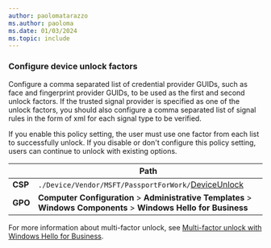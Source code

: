 ```yaml
---
author: paolomatarazzo
ms.author: paoloma
ms.date: 01/03/2024
ms.topic: include
---
```


### Configure device unlock factors

Configure a comma separated list of credential provider GUIDs, such as face and fingerprint provider GUIDs, to be used as the first and second unlock factors. If the trusted signal provider is specified as one of the unlock factors, you should also configure a comma separated list of signal rules in the form of xml for each signal type to be verified.

If you enable this policy setting, the user must use one factor from each list to successfully unlock. If you disable or don't configure this policy setting, users can continue to unlock with existing options.

|  | Path |
|--|--|
| **CSP** | `./Device/Vendor/MSFT/PassportForWork/`[DeviceUnlock](/windows/client-management/mdm/passportforwork-csp#devicedeviceunlock) |
| **GPO** | **Computer Configuration** > **Administrative Templates** > **Windows Components** > **Windows Hello for Business** |

For more information about multi-factor unlock, see [Multi-factor unlock with Windows Hello for Business](/windows/security/identity-protection/hello-for-business/multi-factor-unlock).
